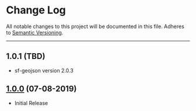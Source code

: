 # Change Log
All notable changes to this project will be documented in this file.
Adheres to [Semantic Versioning](http://semver.org/).

---

## 1.0.1 (TBD)

* sf-geojson version 2.0.3

## [1.0.0](https://github.com/ngageoint/ogc-api-features-json-java/releases/tag/1.0.0) (07-08-2019)

* Initial Release
